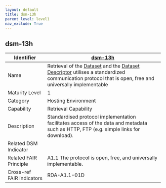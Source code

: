 ```yaml
---
layout: default
title: dsm-13h
parent_level: level1
nav_exclude: True
---
```


## dsm-13h

| Identifier | [dsm-13h](https://github.com/FAIRplus/Data-Maturity/blob/master/docs/_indicators/dsm-13h.md) |
| ---------- | ----------|
| Name | Retrieval of the [Dataset](https://fairplus.github.io/Data-Maturity/docs/Glossary/#dataset) and the [Dataset Descriptor](https://fairplus.github.io/Data-Maturity/docs/Glossary/#dataset-descriptor) utilises a standardized communication protocol that is open, free and universally implementable |
| Maturity Level | 1 |
| Category | Hosting Environment |
| Capability | Retrieval Capability |
| Description | Standardised protocol implementation facilitates access of the data and metadata such as HTTP, FTP (e.g. simple links for download). |
| Related DSM Indicator | |
| Related FAIR Principle | A1.1 The protocol is open, free, and universally implementable. |
| Cross-ref FAIR indicators | RDA-A1.1-01D |
